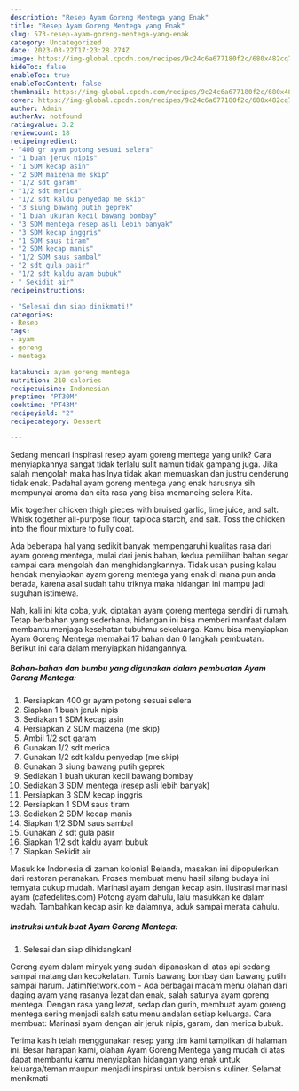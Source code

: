 ```yaml
---
description: "Resep Ayam Goreng Mentega yang Enak"
title: "Resep Ayam Goreng Mentega yang Enak"
slug: 573-resep-ayam-goreng-mentega-yang-enak
category: Uncategorized
date: 2023-03-22T17:23:28.274Z
image: https://img-global.cpcdn.com/recipes/9c24c6a677180f2c/680x482cq70/ayam-goreng-mentega-foto-resep-utama.jpg
hideToc: false
enableToc: true
enableTocContent: false
thumbnail: https://img-global.cpcdn.com/recipes/9c24c6a677180f2c/680x482cq70/ayam-goreng-mentega-foto-resep-utama.jpg
cover: https://img-global.cpcdn.com/recipes/9c24c6a677180f2c/680x482cq70/ayam-goreng-mentega-foto-resep-utama.jpg
author: Admin
authorAv: notfound
ratingvalue: 3.2
reviewcount: 18
recipeingredient:
- "400 gr ayam potong sesuai selera"
- "1 buah jeruk nipis"
- "1 SDM kecap asin"
- "2 SDM maizena me skip"
- "1/2 sdt garam"
- "1/2 sdt merica"
- "1/2 sdt kaldu penyedap me skip"
- "3 siung bawang putih geprek"
- "1 buah ukuran kecil bawang bombay"
- "3 SDM mentega resep asli lebih banyak"
- "3 SDM kecap inggris"
- "1 SDM saus tiram"
- "2 SDM kecap manis"
- "1/2 SDM saus sambal"
- "2 sdt gula pasir"
- "1/2 sdt kaldu ayam bubuk"
- " Sekidit air"
recipeinstructions:

- "Selesai dan siap dinikmati!"
categories:
- Resep
tags:
- ayam
- goreng
- mentega

katakunci: ayam goreng mentega 
nutrition: 210 calories
recipecuisine: Indonesian
preptime: "PT30M"
cooktime: "PT43M"
recipeyield: "2"
recipecategory: Dessert

---
```





Sedang mencari inspirasi resep ayam goreng mentega yang unik? Cara menyiapkannya sangat tidak terlalu sulit namun tidak gampang juga. Jika salah mengolah maka hasilnya tidak akan memuaskan dan justru cenderung tidak enak. Padahal ayam goreng mentega yang enak harusnya sih mempunyai aroma dan cita rasa yang bisa memancing selera Kita.





Mix together chicken thigh pieces with bruised garlic, lime juice, and salt. Whisk together all-purpose flour, tapioca starch, and salt. Toss the chicken into the flour mixture to fully coat.

Ada beberapa hal yang sedikit banyak mempengaruhi kualitas rasa dari ayam goreng mentega, mulai dari jenis bahan, kedua pemilihan bahan segar sampai cara mengolah dan menghidangkannya. Tidak usah pusing kalau hendak menyiapkan ayam goreng mentega yang enak di mana pun anda berada, karena asal sudah tahu triknya maka hidangan ini mampu jadi suguhan istimewa.






Nah, kali ini kita coba, yuk, ciptakan ayam goreng mentega sendiri di rumah. Tetap berbahan yang sederhana, hidangan ini bisa memberi manfaat dalam membantu menjaga kesehatan tubuhmu sekeluarga. Kamu bisa menyiapkan Ayam Goreng Mentega memakai 17 bahan dan 0 langkah pembuatan. Berikut ini cara dalam menyiapkan hidangannya.

<!--inarticleads1-->

##### Bahan-bahan dan bumbu yang digunakan dalam pembuatan Ayam Goreng Mentega:

1. Persiapkan 400 gr ayam potong sesuai selera
1. Siapkan 1 buah jeruk nipis
1. Sediakan 1 SDM kecap asin
1. Persiapkan 2 SDM maizena (me skip)
1. Ambil 1/2 sdt garam
1. Gunakan 1/2 sdt merica
1. Gunakan 1/2 sdt kaldu penyedap (me skip)
1. Gunakan 3 siung bawang putih geprek
1. Sediakan 1 buah ukuran kecil bawang bombay
1. Sediakan 3 SDM mentega (resep asli lebih banyak)
1. Persiapkan 3 SDM kecap inggris
1. Persiapkan 1 SDM saus tiram
1. Sediakan 2 SDM kecap manis
1. Siapkan 1/2 SDM saus sambal
1. Gunakan 2 sdt gula pasir
1. Siapkan 1/2 sdt kaldu ayam bubuk
1. Siapkan  Sekidit air


Masuk ke Indonesia di zaman kolonial Belanda, masakan ini dipopulerkan dari restoran peranakan. Proses membuat menu hasil silang budaya ini ternyata cukup mudah. Marinasi ayam dengan kecap asin. ilustrasi marinasi ayam (cafedelites.com) Potong ayam dahulu, lalu masukkan ke dalam wadah. Tambahkan kecap asin ke dalamnya, aduk sampai merata dahulu. 

<!--inarticleads2-->

##### Instruksi untuk buat Ayam Goreng Mentega:


1. Selesai dan siap dihidangkan!

Goreng ayam dalam minyak yang sudah dipanaskan di atas api sedang sampai matang dan kecokelatan. Tumis bawang bombay dan bawang putih sampai harum. JatimNetwork.com - Ada berbagai macam menu olahan dari daging ayam yang rasanya lezat dan enak, salah satunya ayam goreng mentega. Dengan rasa yang lezat, sedap dan gurih, membuat ayam goreng mentega sering menjadi salah satu menu andalan setiap keluarga. Cara membuat: Marinasi ayam dengan air jeruk nipis, garam, dan merica bubuk. 

Terima kasih telah menggunakan resep yang tim kami tampilkan di halaman ini. Besar harapan kami, olahan Ayam Goreng Mentega yang mudah di atas dapat membantu kamu menyiapkan hidangan yang enak untuk keluarga/teman maupun menjadi inspirasi untuk berbisnis kuliner. Selamat menikmati
